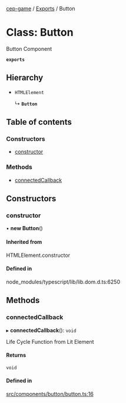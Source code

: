 [cep-game](../README.md) / [Exports](../modules.md) / Button

# Class: Button

Button Component

**`exports`**

## Hierarchy

- `HTMLElement`

  ↳ **`Button`**

## Table of contents

### Constructors

- [constructor](Button.md#constructor)

### Methods

- [connectedCallback](Button.md#connectedcallback)

## Constructors

### constructor

• **new Button**()

#### Inherited from

HTMLElement.constructor

#### Defined in

node_modules/typescript/lib/lib.dom.d.ts:6250

## Methods

### connectedCallback

▸ **connectedCallback**(): `void`

Life Cycle Function from Lit Element

#### Returns

`void`

#### Defined in

[src/components/button/button.ts:16](https://github.com/CEP-Gruppe-2/cep-game/blob/ed86311/src/components/button/button.ts#L16)
